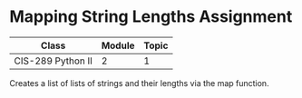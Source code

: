 # Mapping String Lengths Assignment

|Class|Module|Topic|
|-----|------|-----|
|CIS-289 Python II|2|1|

Creates a list of lists of strings and their lengths via the map function.
